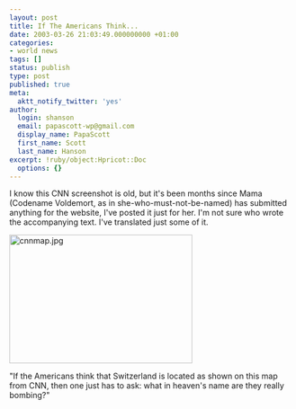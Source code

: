 ```yaml
---
layout: post
title: If The Americans Think...
date: 2003-03-26 21:03:49.000000000 +01:00
categories:
- world news
tags: []
status: publish
type: post
published: true
meta:
  aktt_notify_twitter: 'yes'
author:
  login: shanson
  email: papascott-wp@gmail.com
  display_name: PapaScott
  first_name: Scott
  last_name: Hanson
excerpt: !ruby/object:Hpricot::Doc
  options: {}
---
```

<p>I know this CNN screenshot is old, but it's been months since Mama (Codename Voldemort, as in she-who-must-not-be-named) has submitted anything for the website, I've posted it just for her. I'm not sure who wrote the accompanying text. I've translated just some of it.</p>
<p><img alt="cnnmap.jpg" src="http://www.papascott.de/wordpress/wp-content/uploads/2003/03/cnnmap.jpg" width="325" height="229" border="0" /></p>
<p>"If the Americans think that Switzerland is located as shown on this map from CNN, then one just has to ask: what in heaven's name are they really bombing?"</p>
